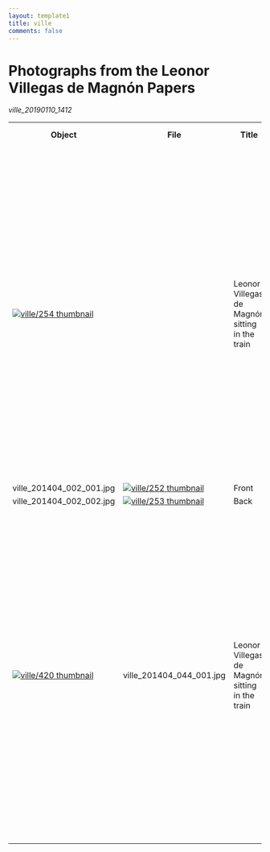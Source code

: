 ```yaml
---
layout: template1
title: ville
comments: false
---
```


# Photographs from the Leonor Villegas de Magnón Papers
_ville_20190110_1412_

<table>
  <tr>
    <th>Object</th>
    <th>File</th>
    <th>Title</th>
    <th>Alternate Title</th>
    <th>Series Title</th>
    <th>Creator</th>
    <th>Contributor</th>
    <th>Publisher</th>
    <th>Date</th>
    <th>Language</th>
    <th>Description</th>
    <th>Subject</th>
    <th>Place</th>
    <th>Time Period</th>
    <th>Genre</th>
    <th>Format</th>
    <th>Type</th>
    <th>Extent</th>
    <th>Collection</th>
    <th>Identifier</th>
    <th>ArchivesSpace URI</th>
    <th>Donor</th>
    <th>Rights</th>
    <th>Access Rights</th>
    <th>Note</th>
  </tr>
  <tr>
    <td>
      <a href="http://digital.lib.uh.edu/collection/ville/item/254">
        <img src="http://digital.lib.uh.edu/contentdm/image/thumbnail/ville/254" alt="ville/254 thumbnail"/>
      </a>
    </td>
    <td></td>
    <td>Leonor Villegas de Magnón sitting in the train</td>
    <td style="background-color: #e6e6e6"/>
    <td style="background-color: #e6e6e6"/>
    <td style="background-color: #e6e6e6"/>
    <td style="background-color: #e6e6e6"/>
    <td style="background-color: #e6e6e6"/>
    <td>
      <ul>
        <li>1914-07-17</li>
        <li>July 17, 1914</li>
      </ul>
    </td>
    <td>
      <ul>
        <li>spa</li>
        <li>Spanish</li>
      </ul>
    </td>
    <td>Inscription on front: "Banda del Gral. Murguía. Charcas. Jul. 17, 1914. Fot. E. Montoya de la C. B. Nacional"</td>
    <td>Villegas de Magnón, Leonor</td>
    <td>Mexico</td>
    <td style="background-color: #e6e6e6"/>
    <td>
      <ul>
        <li>black-and-white photographs</li>
        <li>photographs</li>
      </ul>
    </td>
    <td style="background-color: #e6e6e6"/>
    <td>Image</td>
    <td style="background-color: #e6e6e6"/>
    <td>
      <ul>
        <li>Leonor Villegas de Magnón Papers</li>
        <li>Photographs from the Leonor Villegas de Magnón Papers</li>
        <li>Special Collections, University of Houston Libraries</li>
      </ul>
    </td>
    <td>ID 2008-015, Box 7, Folder 1, Item 2</td>
    <td>/repositories/2/archival_objects/1766</td>
    <td style="background-color: #e6e6e6"/>
    <td>In Copyright: This item is protected by copyright. Copyright to this resource is held by the creator or current rights holder, and the resource is provided here for educational purposes. It may not be reproduced or distributed in any format without permission of the copyright owner. Users assume full responsibility for any infringement of copyright or related rights.</td>
    <td style="background-color: #e6e6e6"/>
    <td>Permission to publish or reprint this resource must be requested from Arte Publico Press at https://artepublicopress.com/permissions/.</td>
    <tr>
      <td>ville_201404_002_001.jpg</td>
      <td>
        <a href="http://digital.lib.uh.edu/collection/ville/item/254/show/252">
          <img src="http://digital.lib.uh.edu/contentdm/image/thumbnail/ville/252" alt="ville/252 thumbnail"/>
        </a>
      </td>
      <td>Front</td>
      <td style="background-color: #e6e6e6"/>
      <td style="background-color: #e6e6e6"/>
      <td style="background-color: #e6e6e6"/>
      <td style="background-color: #e6e6e6"/>
      <td style="background-color: #e6e6e6"/>
      <td style="background-color: #e6e6e6"/>
      <td style="background-color: #e6e6e6"/>
      <td style="background-color: #e6e6e6"/>
      <td style="background-color: #e6e6e6"/>
      <td style="background-color: #e6e6e6"/>
      <td style="background-color: #e6e6e6"/>
      <td style="background-color: #e6e6e6"/>
      <td style="background-color: #e6e6e6"/>
      <td style="background-color: #e6e6e6"/>
      <td style="background-color: #e6e6e6"/>
      <td style="background-color: #e6e6e6"/>
      <td style="background-color: #e6e6e6"/>
      <td style="background-color: #e6e6e6"/>
      <td style="background-color: #e6e6e6"/>
      <td style="background-color: #e6e6e6"/>
      <td style="background-color: #e6e6e6"/>
      <td style="background-color: #e6e6e6"/>
    </tr>
    <tr>
      <td>ville_201404_002_002.jpg</td>
      <td>
        <a href="http://digital.lib.uh.edu/collection/ville/item/254/show/253">
          <img src="http://digital.lib.uh.edu/contentdm/image/thumbnail/ville/253" alt="ville/253 thumbnail"/>
        </a>
      </td>
      <td>Back</td>
      <td style="background-color: #e6e6e6"/>
      <td style="background-color: #e6e6e6"/>
      <td style="background-color: #e6e6e6"/>
      <td style="background-color: #e6e6e6"/>
      <td style="background-color: #e6e6e6"/>
      <td style="background-color: #e6e6e6"/>
      <td style="background-color: #e6e6e6"/>
      <td style="background-color: #e6e6e6"/>
      <td style="background-color: #e6e6e6"/>
      <td style="background-color: #e6e6e6"/>
      <td style="background-color: #e6e6e6"/>
      <td style="background-color: #e6e6e6"/>
      <td style="background-color: #e6e6e6"/>
      <td style="background-color: #e6e6e6"/>
      <td style="background-color: #e6e6e6"/>
      <td style="background-color: #e6e6e6"/>
      <td style="background-color: #e6e6e6"/>
      <td style="background-color: #e6e6e6"/>
      <td style="background-color: #e6e6e6"/>
      <td style="background-color: #e6e6e6"/>
      <td style="background-color: #e6e6e6"/>
      <td style="background-color: #e6e6e6"/>
    </tr>
  </tr>
  <tr>
    <td>
      <a href="http://digital.lib.uh.edu/collection/ville/item/420">
        <img src="http://digital.lib.uh.edu/contentdm/image/thumbnail/ville/420" alt="ville/420 thumbnail"/>
      </a>
    </td>
    <td>ville_201404_044_001.jpg</td>
    <td>Leonor Villegas de Magnón sitting in the train</td>
    <td style="background-color: #e6e6e6"/>
    <td style="background-color: #e6e6e6"/>
    <td style="background-color: #e6e6e6"/>
    <td style="background-color: #e6e6e6"/>
    <td style="background-color: #e6e6e6"/>
    <td>
      <ul>
        <li>1914-07-16</li>
        <li>July 16, 1914</li>
      </ul>
    </td>
    <td>
      <ul>
        <li>spa</li>
        <li>Spanish</li>
      </ul>
    </td>
    <td>Inscription below: "Banda del Gral. Murguía. Charcas. Julio 16, 1914. Fot. E. Montoya de la C. B. Nacional"</td>
    <td>Villegas de Magnón, Leonor</td>
    <td>Mexico</td>
    <td style="background-color: #e6e6e6"/>
    <td>
      <ul>
        <li>black-and-white photographs</li>
        <li>photographs</li>
      </ul>
    </td>
    <td style="background-color: #e6e6e6"/>
    <td>Image</td>
    <td style="background-color: #e6e6e6"/>
    <td>
      <ul>
        <li>Leonor Villegas de Magnón Papers</li>
        <li>Photographs from the Leonor Villegas de Magnón Papers</li>
        <li>Special Collections, University of Houston Libraries</li>
      </ul>
    </td>
    <td>ID 2008-015, Box 7, Folder 2, Item 14</td>
    <td>/repositories/2/archival_objects/1756</td>
    <td style="background-color: #e6e6e6"/>
    <td>In Copyright: This item is protected by copyright. Copyright to this resource is held by the creator or current rights holder, and the resource is provided here for educational purposes. It may not be reproduced or distributed in any format without permission of the copyright owner. Users assume full responsibility for any infringement of copyright or related rights.</td>
    <td style="background-color: #e6e6e6"/>
    <td>Permission to publish or reprint this resource must be requested from Arte Publico Press at https://artepublicopress.com/permissions/.</td>
  </tr>
</table>
<br/>
<br/>
<to_s/>
